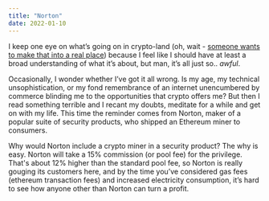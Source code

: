 ```yaml
---
title: "Norton"
date: 2022-01-10
---
```


I keep one eye on what’s going on in crypto-land (oh, wait - [someone wants to make that into a real place](https://cryptoland.is/ethereal/)) because I feel like I should have at least a broad understanding of what it’s about, but man, it’s all just so.. _awful_. 

Occasionally, I wonder whether I’ve got it all wrong. Is my age, my technical unsophistication, or my fond remembrance of an internet unencumbered by commerce blinding me to the opportunities that crypto offers me?  But then I read something terrible and I recant my doubts, meditate for a while and get on with my life. This time the reminder comes from Norton, maker of a popular suite of security products, who shipped an Ethereum miner to consumers.

Why would Norton include a crypto miner in a security product? The why is easy. Norton will take a 15% commission (or pool fee) for the privilege. That's about 12% higher than the standard pool fee, so Norton is really gouging its customers here, and by the time you’ve considered gas fees (ethereum transaction fees) and increased electricity consumption, it’s hard to see how anyone other than Norton can turn a profit.